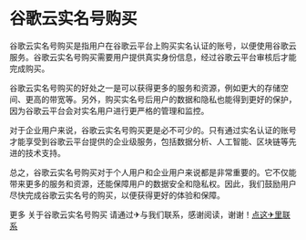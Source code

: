# 谷歌云实名号购买

谷歌云实名号购买是指用户在谷歌云平台上购买实名认证的账号，以便使用谷歌云服务。谷歌云实名号购买需要用户提供真实身份信息，经过谷歌云平台审核后才能完成购买。

谷歌云实名号购买的好处之一是可以获得更多的服务和资源，例如更大的存储空间、更高的带宽等。另外，购买实名号后用户的数据和隐私也能得到更好的保护，因为谷歌云平台会对实名用户进行更严格的管理和监控。

对于企业用户来说，谷歌云实名号购买更是必不可少的。只有通过实名认证的账号才能享受到谷歌云平台提供的企业级服务，包括数据分析、人工智能、区块链等先进的技术支持。

总之，谷歌云实名号购买对于个人用户和企业用户来说都是非常重要的。它不仅能带来更多的服务和资源，还能保障用户的数据安全和隐私权。因此，我们鼓励用户尽快完成谷歌云实名号的购买，以便获得更好的体验和保障。

更多 关于谷歌云实名号购买 请通过✈与我们联系，感谢阅读，谢谢！[点这✈里联系](https://abc.k02.cc)